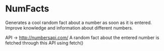 # NumFacts
Generates a cool random fact about a number as soon as it is entered. Improve knowledge and information about different numbers.

API -> http://numbersapi.com/
A random fact about the entered number is fetched through this API using fetch()
